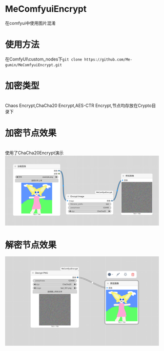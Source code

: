 # MeComfyuiEncrypt
在comfyui中使用图片混淆
# 使用方法
在ComfyUI\custom_nodes下`git clone https://github.com/Me-gumin/MeComfyuiEncrypt.git`  
# 加密类型
<br>Chaos Encrypt,ChaCha20 Encrypt,AES-CTR Encrypt,节点均存放在Crypto目录下</br>
# 加密节点效果
<br>使用了ChaCha20Encrypt演示</br>
![image](https://github.com/Me-gumin/MeComfyuiEncrypt/blob/main/example/1.png)
# 解密节点效果
![image](https://github.com/Me-gumin/MeComfyuiEncrypt/blob/main/example/2.png)
